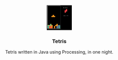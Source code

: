 <br />
<p align="center">
  <a href="https://github.com/younesyu/one_night_tetris/">
    <img src="tetris-screenshot.png" alt="Screenshot of the game" width="80" height="80">
  </a>

  <h3 align="center">Tetris</h3>

  <p align="center">
    Tetris written in Java using Processing, in one night.
    <br />
  </p>
</p>
